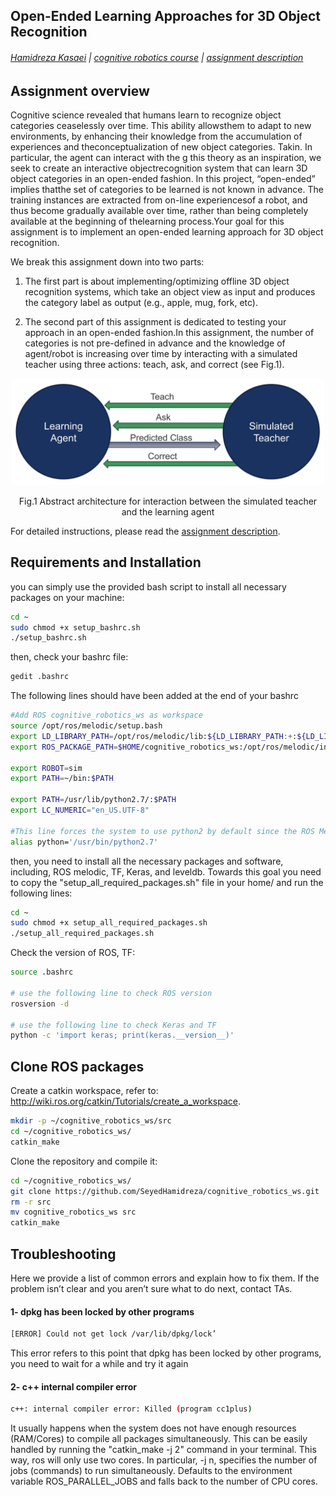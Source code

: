 ## Open-Ended Learning Approaches for 3D Object Recognition

###### [Hamidreza Kasaei](https://hkasaei.github.io/) | [cognitive robotics course](https://rugcognitiverobotics.github.io/) | [assignment description](https://github.com/SeyedHamidreza/cognitive_robotics_ws/blob/main/first_assignment_cognitive_robotics.pdf)
##



## Assignment overview
Cognitive science revealed that humans learn to recognize object categories ceaselessly over time. This ability allowsthem to adapt to new environments,  by enhancing their knowledge from the accumulation of experiences and theconceptualization of new object categories. Takin. In particular, the agent can interact with the g this theory as an inspiration, we seek to create an interactive objectrecognition system that can learn 3D object categories in an open-ended fashion. In this project, “open-ended” implies thatthe set of categories to be learned is not known in advance. The training instances are extracted from on-line experiencesof a robot, and thus become gradually available over time, rather than being completely available at the beginning of thelearning process.Your  goal  for  this  assignment  is  to  implement  an  open-ended  learning  approach for 3D object recognition. 

We break this assignment down into two parts:
1. The first part is about implementing/optimizing offline 3D object recognition systems, which take an object view as input and produces the category label as output (e.g., apple, mug, fork, etc).

2. The second part of this assignment is dedicated to testing your approach in an open-ended fashion.In this assignment, the number of categories is not pre-defined in advance and the knowledge of agent/robot is increasing over time by interacting with a simulated teacher using three actions: teach, ask, and correct (see Fig.1).

<p align="center">
  <img src="images/simulated_user.jpg" width="500" title="">
</p>
<p align="center">
  Fig.1 Abstract architecture for interaction between the simulated teacher and the learning agent
</p>

For detailed instructions, please read the [assignment description](https://github.com/SeyedHamidreza/cognitive_robotics_ws/blob/main/first_assignment_cognitive_robotics.pdf).

## Requirements and Installation

you can simply use the provided bash script to install all necessary packages on your machine:

```bash
cd ~
sudo chmod +x setup_bashrc.sh
./setup_bashrc.sh
```

then, check your bashrc file: 

```bash
gedit .bashrc

```

The following lines should have been added at the end of your bashrc

```bash
#Add ROS cognitive_robotics_ws as workspace
source /opt/ros/melodic/setup.bash
export LD_LIBRARY_PATH=/opt/ros/melodic/lib:${LD_LIBRARY_PATH:+:${LD_LIBRARY_PATH}}
export ROS_PACKAGE_PATH=$HOME/cognitive_robotics_ws:/opt/ros/melodic/include:${ROS_PACKAGE_PATH}

export ROBOT=sim
export PATH=~/bin:$PATH

export PATH=/usr/lib/python2.7/:$PATH
export LC_NUMERIC="en_US.UTF-8" 

#This line forces the system to use python2 by default since the ROS Melodic still works based on python2
alias python='/usr/bin/python2.7'

```


then, you need to install all the necessary packages and software, including, ROS melodic, TF, Keras, and leveldb. 
Towards this goal you need to copy the "setup_all_required_packages.sh" file in your home/ and run the following lines: 

```bash
cd ~
sudo chmod +x setup_all_required_packages.sh
./setup_all_required_packages.sh
```

Check the version of ROS, TF:

```bash
source .bashrc

# use the following line to check ROS version
rosversion -d

# use the following line to check Keras and TF
python -c 'import keras; print(keras.__version__)'

```

## Clone ROS packages


Create a catkin workspace, refer to: http://wiki.ros.org/catkin/Tutorials/create_a_workspace.

```sh
mkdir -p ~/cognitive_robotics_ws/src
cd ~/cognitive_robotics_ws/
catkin_make
```

Clone the repository and compile it:

```sh
cd ~/cognitive_robotics_ws/
git clone https://github.com/SeyedHamidreza/cognitive_robotics_ws.git
rm -r src 
mv cognitive_robotics_ws src
catkin_make
```

## Troubleshooting
Here we provide a list of common errors and explain how to fix them. If the problem isn’t clear and you aren’t sure what to do next, contact TAs.


#### 1- dpkg has been locked by other programs

```sh
[ERROR] Could not get lock /var/lib/dpkg/lock’ 
```

This error refers to this point that dpkg has been locked by other programs, you need to wait for a while and try it again


#### 2- c++ internal compiler error

```sh
c++: internal compiler error: Killed (program cc1plus)
```

It usually happens when the system does not have enough resources (RAM/Cores) to compile all packages simultaneously. This can be easily handled by running the "catkin_make -j 2" command in your terminal. This way, ros will only use two cores. In particular, -j n,  specifies the number of jobs (commands) to run simultaneously. Defaults to the environment variable ROS_PARALLEL_JOBS and falls back to the number of CPU cores.


